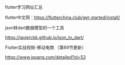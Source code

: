 flutter学习网址汇总

flutter中文网：https://flutterchina.club/get-started/install/

json转dart数据模型的一个工具

https://javiercbk.github.io/json_to_dart/

Flutter实战视频-移动电商 （第69节更新）

https://www.jspang.com/detailed?id=53

